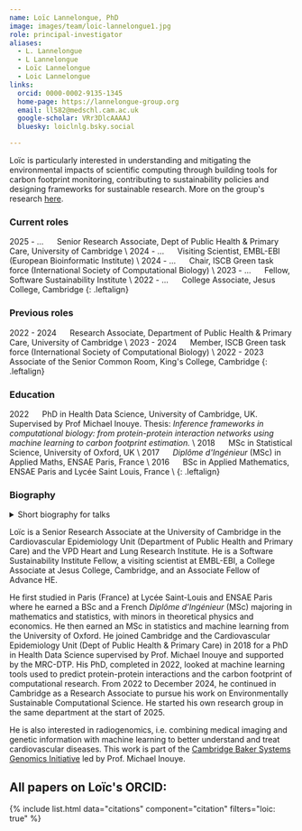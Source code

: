 ```yaml
---
name: Loïc Lannelongue, PhD
image: images/team/loic-lannelongue1.jpg
role: principal-investigator
aliases:
  - L. Lannelongue
  - L Lannelongue
  - Loïc Lannelongue
  - Loic Lannelongue
links:
  orcid: 0000-0002-9135-1345
  home-page: https://lannelongue-group.org
  email: ll582@medschl.cam.ac.uk
  google-scholar: VRr3DlcAAAAJ
  bluesky: loiclnlg.bsky.social

---
```


Loïc is particularly interested in understanding and mitigating the environmental impacts of scientific computing through building tools for carbon footprint monitoring, contributing to sustainability policies and designing frameworks for sustainable research. More on the group's research [here](/projects/).

### Current roles

2025 - ...  &nbsp;&nbsp;&nbsp;&nbsp; Senior Research Associate, Dept of Public Health & Primary Care, University of Cambridge \\
2024 - ...  &nbsp;&nbsp;&nbsp;&nbsp; Visiting Scientist, EMBL-EBI (European Bioinformatic Institute) \\
2024 - ...  &nbsp;&nbsp;&nbsp;&nbsp; Chair, ISCB Green task force (International Society of Computational Biology) \\
2023 - ...  &nbsp;&nbsp;&nbsp;&nbsp; Fellow, Software Sustainability Institute \\
2022 - ...  &nbsp;&nbsp;&nbsp;&nbsp; College Associate, Jesus College, Cambridge
{: .leftalign}

### Previous roles

2022 - 2024  &nbsp;&nbsp;&nbsp;&nbsp; Research Associate, Department of Public Health & Primary Care, University of Cambridge \\
2023 - 2024 &nbsp;&nbsp;&nbsp;&nbsp; Member, ISCB Green task force (International Society of Computational Biology) \\
2022 - 2023 &nbsp;&nbsp;&nbsp;&nbsp; Associate of the Senior Common Room, King's College, Cambridge
{: .leftalign}

### Education

2022 &nbsp;&nbsp;&nbsp;&nbsp; PhD in Health Data Science, University of Cambridge, UK. Supervised by Prof Michael Inouye. Thesis: _Inference frameworks in computational biology: from protein-protein interaction networks using machine learning to carbon footprint estimation._ \\
2018 &nbsp;&nbsp;&nbsp;&nbsp;  MSc in Statistical Science, University of Oxford, UK \\
2017 &nbsp;&nbsp;&nbsp;&nbsp; _Diplôme d'Ingénieur_ (MSc) in Applied Maths, ENSAE Paris, France \\
2016 &nbsp;&nbsp;&nbsp;&nbsp; BSc in Applied Mathematics, ENSAE Paris and Lycée Saint Louis, France \\
{: .leftalign}


### Biography

<details markdown="1">
<summary>Short biography for talks</summary>

Dr Loïc Lannelongue is a Senior Research Associate at the University of Cambridge focusing on environmentally sustainable computing and based in the Heart and Lung Research Institute in Cambridge, UK. He leads the Green Algorithms initiative which promotes more environmentally sustainable computational science. He also manages the Green DiSC certification framework for sustainable computing. His research interests also include radiogenomics, i.e. combining medical imaging and genetic information with machine learning to better understand and treat cardiovascular diseases. He is a Software Sustainability Institute Fellow, a College Associate at Jesus College, Cambridge, a visiting scientist at the European Bioinformatic Institute (EMBL-EBI) and an Associate Fellow of the Higher Education Academy.

</details>

Loïc is a Senior Research Associate at the University of Cambridge in the Cardiovascular Epidemiology Unit (Department of Public Health and Primary Care) and the VPD Heart and Lung Research Institute. He is a Software Sustainability Institute Fellow, a visiting scientist at EMBL-EBI, a College Associate at Jesus College, Cambridge, and an Associate Fellow of Advance HE.

He first studied in Paris (France) at Lycée Saint-Louis and ENSAE Paris where he earned a BSc and a French _Diplôme d’Ingénieur_ (MSc) majoring in mathematics and statistics, with minors in theoretical physics and economics. He then earned an MSc in statistics and machine learning from the University of Oxford. He joined Cambridge and the Cardiovascular Epidemiology Unit (Dept of Public Health & Primary Care) in 2018 for a PhD in Health Data Science supervised by Prof. Michael Inouye and supported by the MRC-DTP. His PhD, completed in 2022, looked at machine learning tools used to predict protein-protein interactions and the carbon footprint of computational research. From 2022 to December 2024, he continued in Cambridge as a Research Associate to pursue his work on Environmentally Sustainable Computational Science. He started his own research group in the same department at the start of 2025.

He is also interested in radiogenomics, i.e. combining medical imaging and genetic information with machine learning to better understand and treat cardiovascular diseases. This work is part of the [Cambridge Baker Systems Genomics Initiative](https://www.inouyelab.org/home) led by Prof. Michael Inouye.

## All papers on Loïc's ORCID:

{% include list.html data="citations" component="citation" filters="loic: true" %}
